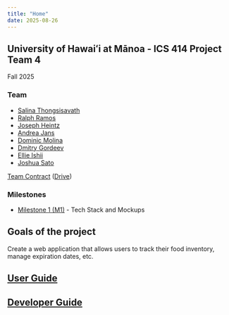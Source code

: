 ```yaml
---
title: "Home"
date: 2025-08-26
---
```

## University of Hawaiʻi at Mānoa - ICS 414 Project Team 4
Fall 2025

### Team
* [Salina Thongsisavath](https://salina-t.github.io)
* [Ralph Ramos](https://ralphramosgit.github.io)
* [Joseph Heintz](https://josephheintz.github.io)
* [Andrea Jans](https://andrea.jans.org)
* [Dominic Molina](https://dominic-isaac-molina.github.io)
* [Dmitry Gordeev](https://GordeevD.github.io)
* [Ellie Ishii](https://ellieishii.github.io)
* [Joshua Sato](https://joshuanssato.github.io)

[Team Contract](team-contract.md) ([Drive](https://docs.google.com/document/d/1MzPJ1kjAmIT8tNyVSGnF2TwIqzhSKTbYdr_i4EYSRlU/edit?usp=sharing))

### Milestones
* [Milestone 1 (M1)](https://github.com/orgs/freshkeepuh/projects/7) - Tech Stack and Mockups

## Goals of the project
Create a web application that allows users to track their food inventory, manage expiration dates, etc.

## [User Guide](user-guide.md)

## [Developer Guide](dev-guide.md)

